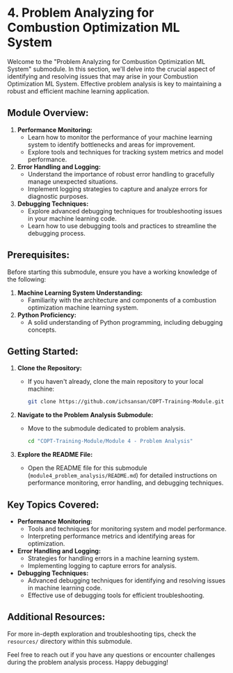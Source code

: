 # 4. Problem Analyzing for Combustion Optimization ML System

Welcome to the "Problem Analyzing for Combustion Optimization ML System" submodule. In this section, we'll delve into the crucial aspect of identifying and resolving issues that may arise in your Combustion Optimization ML System. Effective problem analysis is key to maintaining a robust and efficient machine learning application.

## Module Overview:

1. **Performance Monitoring:**
   - Learn how to monitor the performance of your machine learning system to identify bottlenecks and areas for improvement.
   - Explore tools and techniques for tracking system metrics and model performance.
2. **Error Handling and Logging:**
   - Understand the importance of robust error handling to gracefully manage unexpected situations.
   - Implement logging strategies to capture and analyze errors for diagnostic purposes.
3. **Debugging Techniques:**
   - Explore advanced debugging techniques for troubleshooting issues in your machine learning code.
   - Learn how to use debugging tools and practices to streamline the debugging process.

## Prerequisites:

Before starting this submodule, ensure you have a working knowledge of the following:

1. **Machine Learning System Understanding:**
   - Familiarity with the architecture and components of a combustion optimization machine learning system.
2. **Python Proficiency:**
   - A solid understanding of Python programming, including debugging concepts.

## Getting Started:

1. **Clone the Repository:**

   - If you haven't already, clone the main repository to your local machine:

     ```bash
     git clone https://github.com/ichsansan/COPT-Training-Module.git
     ```

2. **Navigate to the Problem Analysis Submodule:**

   - Move to the submodule dedicated to problem analysis.

     ```bash
     cd "COPT-Training-Module/Module 4 - Problem Analysis"
     ```

3. **Explore the README File:**

   - Open the README file for this submodule (`module4_problem_analysis/README.md`) for detailed instructions on performance monitoring, error handling, and debugging techniques.

## Key Topics Covered:

- **Performance Monitoring:**
  - Tools and techniques for monitoring system and model performance.
  - Interpreting performance metrics and identifying areas for optimization.
- **Error Handling and Logging:**
  - Strategies for handling errors in a machine learning system.
  - Implementing logging to capture errors for analysis.
- **Debugging Techniques:**
  - Advanced debugging techniques for identifying and resolving issues in machine learning code.
  - Effective use of debugging tools for efficient troubleshooting.

## Additional Resources:

For more in-depth exploration and troubleshooting tips, check the `resources/` directory within this submodule.

Feel free to reach out if you have any questions or encounter challenges during the problem analysis process. Happy debugging!
